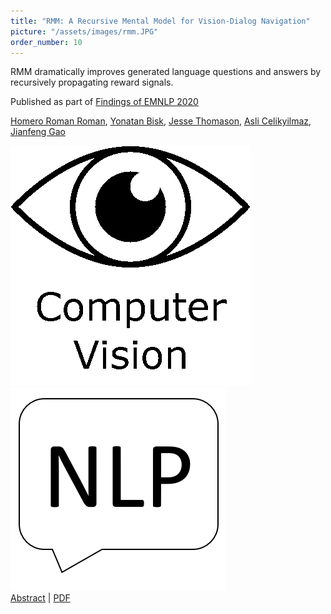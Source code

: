 ```yaml
---
title: "RMM: A Recursive Mental Model for Vision-Dialog Navigation"
picture: "/assets/images/rmm.JPG"
order_number: 10
---
```

<html> 
    <p>RMM dramatically improves generated language questions and answers by recursively propagating reward signals.</p>
    <p>Published as part of <a href="https://2020.emnlp.org/papers/findings"> Findings of EMNLP 2020</a></p> 
    <p><u>Homero Roman Roman</u>, 
        <a href="https://yonatanbisk.com/">Yonatan Bisk</a>, 
        <a href="https://jessethomason.com/">Jesse Thomason</a>, 
        <a href="http://www.asli.us/">Asli Celikyilmaz</a>, 
        <a href="https://www.microsoft.com/en-us/research/people/jfgao/">Jianfeng Gao</a>
    </p> 
    <div class="card">
        <img src='/assets/images/computer_vision.png' class="centered tiny-square"/>
        <div style="padding-left: 30px"></div>
        <img src='/assets/images/nlp.PNG' class="centered tiny-square"/>
        <div class="desc">
        <a href="https://arxiv.org/abs/2005.00728"> Abstract</a> | <a href="https://arxiv.org/pdf/2005.00728.pdf"> PDF</a>
        </div>
    </div>
     
</html>
